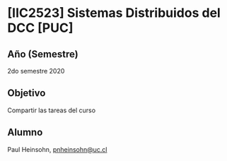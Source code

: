 # [IIC2523] Sistemas Distribuidos del DCC [PUC]
## Año (Semestre)
2do semestre 2020

## Objetivo
Compartir las tareas del curso

## Alumno
Paul Heinsohn, pnheinsohn@uc.cl
